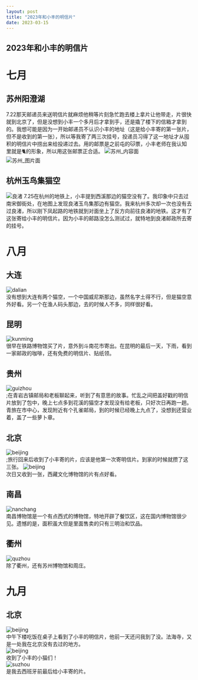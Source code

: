 ```yaml
---
layout: post
title: "2023年和小丰的明信片"
date: 2023-03-15
---
```

## 2023年和小丰的明信片
          
# 七月
## **苏州阳澄湖**
7.22那天邮递员来送明信片就麻烦他稍等片刻急忙跑去楼上拿片让他带走，片很快就到北京了，但是没想到小丰一个多月后才拿到手，还是撬了楼下的信箱才拿到的。我想可能是因为一开始邮递员不认识小丰的地址（这是给小丰寄的第一张片，但不是收到的第一张），所以等我寄了两三次挂号，投递员习得了这一地址才从囤积的明信片中捞出来给投递过去。用的邮票是之前屯的🐱票，小丰老师在我认知里就是🐈的形象，所以用这张邮票正合适。
![苏州_内容面](https://github.com/rivers-wqj/Postcards/blob/main/lfk/LFK20230722_SZ.3umykau3nbwg.jpg?raw=true)  
![苏州_图片面](https://github.com/rivers-wqj/Postcards/blob/main/lfk/LFK20230722_SZ.54kgs3tnicjk.jpg?raw=true)

## **杭州玉鸟集猫空**
![良渚](https://github.com/rivers-wqj/Postcards/blob/main/lfk/LFK20230725_HZ.1z5upneowxuo.jpg?raw=true)</figure>
7.25在杭州的地铁上，小丰提到西溪那边的猫空没有了。我印象中只去过南宋御街处，在地图上发现良渚玉鸟集那边有猫空。我来杭州多次却一次也没有去过良渚，所以刚下凤起路的地铁就到对面坐上了反方向前往良渚的地铁。这才有了这张寄给小丰的明信片。因为小丰的邮路没怎么测试过，就特地到良渚邮政所去寄的挂号。

# 八月
## **大连**
![dalian](https://github.com/rivers-wqj/Postcards/blob/main/lfk/LFK20230815Dalian.jpg?raw=true)  
没有想到大连有两个猫空，一个中国威尼斯那边，虽然名字土得不行，但是猫空意外好看。另一个在渔人码头那边，去的时候人不多，同样很好看。
## **昆明**
![kunming](https://github.com/rivers-wqj/Postcards/blob/main/lfk/LFK202308Kunming.jpeg?raw=true)  
&#10;很早在铁路博物馆买了片，意外到斗南花市寄出。在昆明的最后一天，下雨，看到一家邮政的咖啡，还有免费的明信片、贴纸领。
## **贵州**
![guizhou](https://github.com/rivers-wqj/Postcards/blob/main/lfk/LFK202308Guizhou.jpeg?raw=true)  
;在青岩古镇邮局和老板聊起来，听到了有意思的故事。忙乱之间把盖好戳的明信片放到了包中，晚上七点多到花溪的猫空才发现没有给老板，只好次日再跑一趟。青旅在市中心，发现附近有个孔雀邮局，到的时候已经晚上九点了，没想到还营业着，盖了一些萝卜章。
## **北京**
![beijing](https://github.com/rivers-wqj/Postcards/blob/main/lfk/LFK202308Beijing.o9ho5dposo0.png?raw=true)  
;旅行回来后收到了小丰寄的片，应该是他第一次寄明信片。到家的时候就攒了这三张。
![beijing](https://github.com/rivers-wqj/Postcards/blob/main/lfk/LFK20230829BJ.4slop7sogs80.png?raw=true)  
次日又收到一张，西藏文化博物馆的片有点好看。
## **南昌**
![nanchang](https://github.com/rivers-wqj/Postcards/blob/main/lfk/LFK20230830NC.3q8fl9m189k0.png?raw=true)  
南昌博物馆是一个有点西式的博物馆，特地开辟了餐饮区，这在国内博物馆很少见。遗憾的是，面积虽大但是里面售卖的只有三明治和饮品。
## **衢州**
![quzhou](https://github.com/rivers-wqj/Postcards/blob/main/lfk/LFK20230830QZ.2j2v8ytrlag0.png?raw=true)  
除了衢州，还有苏州博物馆和周庄。

# 九月
## **北京**
![beijing](https://github.com/rivers-wqj/Postcards/blob/main/lfk/LFK20230903BJ.5djtl8c7mx80.png?raw=true)  
中午下楼吃饭在桌子上看到了小丰的明信片，他前一天还问我到了没。法海寺，又是一处我在北京没有去过的地方。  
![beijing](https://github.com/rivers-wqj/Postcards/blob/main/lfk/LFK202309BJ.zw27jiohvxc.png?raw=true)  
收到了小丰的小猫们！  
![suzhou](https://github.com/rivers-wqj/Postcards/blob/main/lfk/LFK20230927SZ.4tw5svliy0w0.jpg?raw=true)  
是我去西班牙前最后给小丰寄的片。




  

